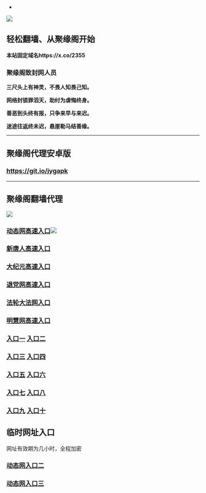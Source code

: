 * 
![](https://raw.githubusercontent.com/hao369/a/master/j.jpg)



## 轻松翻墙、从聚缘阁开始

**本站固定域名https://x.co/2355**

### 聚缘阁致封网人员

**三尺头上有神灵，不畏人知畏己知。**

**网络封锁罪滔天，助纣为虐悔终身。**

**善恶到头终有报，只争来早与来迟。**

**迷途往返终未迟，悬崖勒马结善缘。**

***



##  聚缘阁代理安卓版

### https://git.io/jygapk


***



## 聚缘阁翻墙代理 

![](https://raw.githubusercontent.com/hao369/a/master/wx2.jpg)

### [动态网高速入口](https://e5hdpfar5e.execute-api.us-east-1.amazonaws.com/69as/?id=2)![](https://raw.githubusercontent.com/hao369/a/master/jygdl.gif)

### [新唐人高速入口](https://e5hdpfar5e.execute-api.us-east-1.amazonaws.com/69as/?id=5)

### [大纪元高速入口](https://e5hdpfar5e.execute-api.us-east-1.amazonaws.com/69as/?id=7)

### [退党网高速入口](https://e5hdpfar5e.execute-api.us-east-1.amazonaws.com/69as/?id=8)

### [法轮大法网入口](https://e5hdpfar5e.execute-api.us-east-1.amazonaws.com/69as/?id=15)

### [明慧网高速入口](https://e5hdpfar5e.execute-api.us-east-1.amazonaws.com/69as/?id=3)


### **[入口一](http://x.co/2244)** **[入口二](http://x.co/3824)**


### **[入口三](https://s3.eu-central-1.amazonaws.com/jyg3/index.html)**  **[入口四](https://s3-ap-southeast-1.amazonaws.com/jyg4/index.html)**

### **[入口五](https://s3.ap-south-1.amazonaws.com/jyg5/index.html)**  **[入口六](https://s3-us-west-1.amazonaws.com/jyg6/index.html)**


###  **[入口七](https://s3-us-west-2.amazonaws.com/jyg7/index.html)**  **[入口八](https://s3-eu-west-1.amazonaws.com/jyg8/index.html)**


###  **[入口九](https://s3-ap-northeast-1.amazonaws.com/jyg9/index.html)**  **[入口十](https://s3.amazonaws.com/dtw/index.html)**



## 临时网址入口 

网址有效期为几小时，全程加密

### [动态网入口二](https://x.co/ddg)

### [动态网入口三](https://x.co/ddf)




